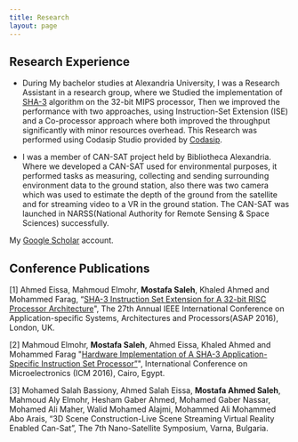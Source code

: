 ```yaml
---
title: Research
layout: page
---
```




## Research Experience
 * During My bachelor studies at Alexandria University, I was a Research Assistant in a research group, where we Studied the implementation of [SHA-3](https://en.wikipedia.org/wiki/SHA-3) algorithm on the 32-bit MIPS processor, Then we improved the performance with two approaches, using Instruction-Set Extension (ISE) and a Co-processor approach where both improved the throughput significantly with minor resources overhead.
This Research was performed using Codasip Studio provided by [Codasip](https://www.codasip.com/).


* I was a member of CAN-SAT project held by Bibliotheca Alexandria.
Where we developed a CAN-SAT used for environmental purposes, it performed tasks as measuring, collecting and sending surrounding environment data to the ground station, also there was two camera which was used to estimate the depth of the ground from the satellite and for streaming video to a VR in the ground station. The CAN-SAT was launched in NARSS(National Authority for Remote Sensing & Space Sciences) successfully.    

My [Google Scholar](https://scholar.google.com.eg/citations?user=YOpD90wAAAAJ&hl=en) account.

## Conference Publications
[1]  Ahmed Eissa, Mahmoud Elmohr, **Mostafa Saleh**, Khaled Ahmed and Mohammed Farag, “[SHA-3 Instruction Set Extension for A 32-bit RISC Processor Architecture](http://ieeexplore.ieee.org/document/7760804/?reload=true)", The 27th Annual IEEE International Conference on Application-specific Systems, Architectures and Processors(ASAP 2016), London, UK.

[2]  Mahmoud Elmohr, **Mostafa Saleh**, Ahmed Eissa, Khaled Ahmed and Mohammed Farag "[Hardware Implementation of A SHA-3 Application-Specific Instruction Set Processor”](http://ieeexplore.ieee.org/document/7847921/)", International Conference on Microelectronics (ICM 2016), Cairo, Egypt.

[3]  Mohamed  Salah  Bassiony,  Ahmed  Salah  Eissa, **Mostafa Ahmed Saleh**,  Mahmoud  Aly  Elmohr,  Hesham  Gaber Ahmed,  Mohamed Gaber Nassar,  Mohamed Ali Maher,  Walid Mohamed Alajmi,  Mohammed Ali Mohammed Abo Arais, “3D Scene Construction-Live Scene Streaming Virtual Reality Enabled Can-Sat”, The 7th Nano-Satellite Symposium, Varna, Bulgaria.

